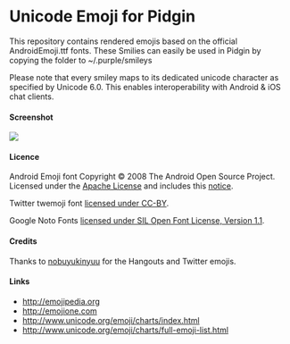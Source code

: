 # Unicode Emoji for Pidgin

This repository contains rendered emojis based on the official AndroidEmoji.ttf fonts.
These Smilies can easily be used in Pidgin by copying the folder to ~/.purple/smileys

Please note that every smiley maps to its dedicated unicode character as specified by Unicode 6.0.
This enables interoperability with Android & iOS chat clients.

#### Screenshot
![](http://i.imgur.com/qFoCxHJ.png)

#### Licence

Android Emoji font Copyright © 2008 The Android Open Source Project. Licensed under the [Apache License](http://www.apache.org/licenses/LICENSE-2.0) and includes this [notice](https://s3-eu-west-1.amazonaws.com/tw-font/android/NOTICE).

Twitter twemoji font [licensed under CC-BY](http://twitter.github.io/twemoji/).

Google Noto Fonts [licensed under SIL Open Font License, Version 1.1](http://scripts.sil.org/cms/scripts/page.php?site_id=nrsi&id=OFL).

#### Credits

Thanks to [nobuyukinyuu](https://github.com/nobuyukinyuu/pidgin-emoji) for the Hangouts and Twitter emojis.


#### Links

- http://emojipedia.org
- http://emojione.com
- http://www.unicode.org/emoji/charts/index.html
- http://www.unicode.org/emoji/charts/full-emoji-list.html
